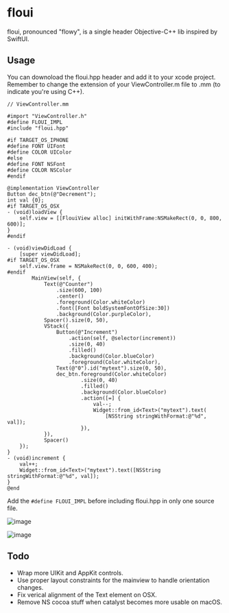 # floui
floui, pronounced "flowy", is a single header Objective-C++ lib inspired by SwiftUI. 

## Usage
You can downoload the floui.hpp header and add it to your xcode project. Remember to change the extension of your ViewController.m file to .mm (to indicate you're using C++).
```objc
// ViewController.mm

#import "ViewController.h"
#define FLOUI_IMPL
#include "floui.hpp"

#if TARGET_OS_IPHONE
#define FONT UIFont
#define COLOR UIColor
#else
#define FONT NSFont
#define COLOR NSColor
#endif

@implementation ViewController
Button dec_btn(@"Decrement");
int val {0};
#if TARGET_OS_OSX
- (void)loadView {
    self.view = [[FlouiView alloc] initWithFrame:NSMakeRect(0, 0, 800, 600)];
}
#endif

- (void)viewDidLoad {
    [super viewDidLoad];
#if TARGET_OS_OSX
    self.view.frame = NSMakeRect(0, 0, 600, 400);
#endif
        MainView(self, {
            Text(@"Counter")
                .size(600, 100)
                .center()
                .foreground(Color.whiteColor)
                .font([Font boldSystemFontOfSize:30])
                .background(Color.purpleColor),
            Spacer().size(0, 50),
            VStack({
                Button(@"Increment")
                    .action(self, @selector(increment))
                    .size(0, 40)
                    .filled()
                    .background(Color.blueColor)
                    .foreground(Color.whiteColor),
                Text(@"0").id("mytext").size(0, 50),
                dec_btn.foreground(Color.whiteColor)
                        .size(0, 40)
                        .filled()
                        .background(Color.blueColor)
                        .action([=] {
                            val--;
                            Widget::from_id<Text>("mytext").text(
                                [NSString stringWithFormat:@"%d", val]);
                        }),
            }),
            Spacer()
    });
}
- (void)increment {
    val++;
    Widget::from_id<Text>("mytext").text([NSString stringWithFormat:@"%d", val]);
}
@end
```
Add the `#define FLOUI_IMPL` before including floui.hpp in only one source file.

![image](https://user-images.githubusercontent.com/37966791/173707028-a6e076c2-4170-459e-88a7-bd555ecfd1fa.png)

![image](https://user-images.githubusercontent.com/37966791/173926274-4ea69936-708d-4b24-92e3-48e40bde8ce5.png)

## Todo
- Wrap more UIKit and AppKit controls.
- Use proper layout constraints for the mainview to handle orientation changes. 
- Fix verical alignment of the Text element on OSX. 
- Remove NS cocoa stuff when catalyst becomes more usable on macOS.
